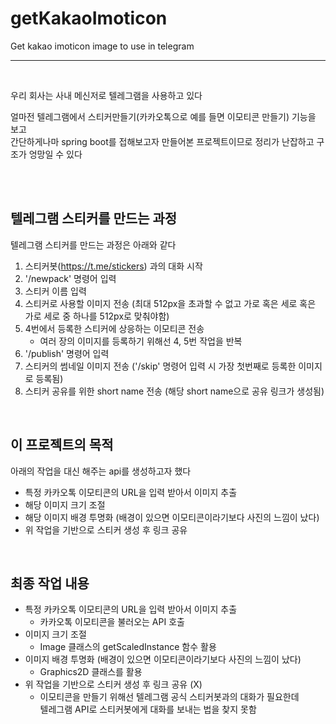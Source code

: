 # getKakaoImoticon
Get kakao imoticon image to use in telegram

* * *

<br />

우리 회사는 사내 메신저로 텔레그램을 사용하고 있다   

얼마전 텔레그램에서 스티커만들기(카카오톡으로 예를 들면 이모티콘 만들기) 기능을 보고   
간단하게나마 spring boot를 접해보고자 만들어본 프로젝트이므로 정리가 난잡하고 구조가 엉망일 수 있다   

<br />
<br />

## 텔레그램 스티커를 만드는 과정
텔레그램 스티커를 만드는 과정은 아래와 같다

1. 스티커봇(https://t.me/stickers) 과의 대화 시작
2. '/newpack' 명령어 입력
3. 스티커 이름 입력
4. 스티커로 사용할 이미지 전송 (최대 512px을 초과할 수 없고 가로 혹은 세로 혹은 가로 세로 중 하나를 512px로 맞춰야함)
5. 4번에서 등록한 스티커에 상응하는 이모티콘 전송   
   - 여러 장의 이미지를 등록하기 위해선 4, 5번 작업을 반복
6. '/publish' 명령어 입력
7. 스티커의 썸네일 이미지 전송 ('/skip' 명령어 입력 시 가장 첫번째로 등록한 이미지로 등록됨)
8. 스티커 공유를 위한 short name 전송 (해당 short name으로 공유 링크가 생성됨)

<br />

## 이 프로젝트의 목적
아래의 작업을 대신 해주는 api를 생성하고자 했다

+ 특정 카카오톡 이모티콘의 URL을 입력 받아서 이미지 추출
+ 해당 이미지 크기 조절
+ 해당 이미지 배경 투명화 (배경이 있으면 이모티콘이라기보다 사진의 느낌이 났다)
+ 위 작업을 기반으로 스티커 생성 후 링크 공유

<br />

## 최종 작업 내용

+ 특정 카카오톡 이모티콘의 URL을 입력 받아서 이미지 추출
   - 카카오톡 이모티콘을 불러오는 API 호출
+ 이미지 크기 조절
   - Image 클래스의 getScaledInstance 함수 활용
+ 이미지 배경 투명화 (배경이 있으면 이모티콘이라기보다 사진의 느낌이 났다)
   - Graphics2D 클래스를 활용
+ 위 작업을 기반으로 스티커 생성 후 링크 공유 (X)
   - 이모티콘을 만들기 위해선 텔레그램 공식 스티커봇과의 대화가 필요한데   
     텔레그램 API로 스티커봇에게 대화를 보내는 법을 찾지 못함

